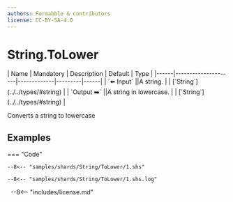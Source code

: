 ```yaml
---
authors: Formabble & contributors
license: CC-BY-SA-4.0
---
```



# String.ToLower

<div class="sh-parameters" markdown="1">
| Name | Mandatory | Description | Default | Type |
|------|---------------------|-------------|---------|------|
| `⬅️ Input` ||A string. | | [`String`](../../types/#string) |
| `Output ➡️` ||A string in lowercase. | | [`String`](../../types/#string) |

</div>

Converts a string to lowercase

## Examples

=== "Code"

  ```x86asm linenums="1"
  --8<-- "samples/shards/String/ToLower/1.shs"
  ```

  ```
  --8<-- "samples/shards/String/ToLower/1.shs.log"
  ```
&nbsp;
--8<-- "includes/license.md"

